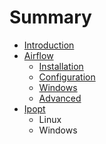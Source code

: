 # Summary

* [Introduction](README.md)
* [Airflow](airflow.md)
  * [Installation](airflow/installation.md)
  * [Configuration](airflow/configuration.md)
  * [Windows](airflow/windows.md)
  * [Advanced](airflow/advanced.md)
* [Ipopt](ipopt.md)
  * Linux
  * Windows

